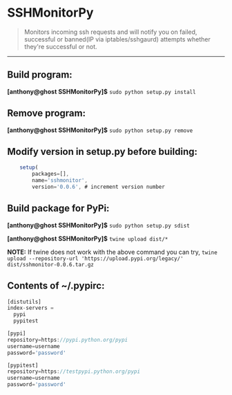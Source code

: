 # SSHMonitorPy
> Monitors incoming ssh requests and will notify you on failed, successful or banned(IP via iptables/sshgaurd) attempts whether they're successful or not.
***

## Build program:

  **[anthony@ghost SSHMonitorPy]$** `sudo python setup.py install`

## Remove program:

  **[anthony@ghost SSHMonitorPy]$** `sudo python setup.py remove`

## Modify version in setup.py before building:
```javascript
    setup(
        packages=[],
        name='sshmonitor',
        version='0.0.6', # increment version number
```

## Build package for PyPi:

  **[anthony@ghost SSHMonitorPy]$** `sudo python setup.py sdist`
  
  **[anthony@ghost SSHMonitorPy]$** `twine upload dist/*`

**NOTE:** If twine does not work with the above command you can try,
   `twine upload --repository-url 'https://upload.pypi.org/legacy/' dist/sshmonitor-0.0.6.tar.gz`

## Contents of ~/.pypirc:
```javascript
[distutils]
index-servers =
  pypi
  pypitest

[pypi]
repository=https://pypi.python.org/pypi
username=username
password='password'

[pypitest]
repository=https://testpypi.python.org/pypi
username=username
password='password'
```
